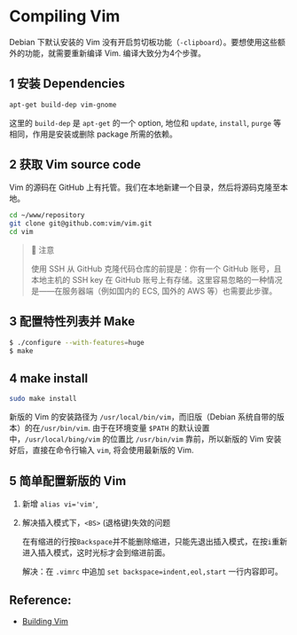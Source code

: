 # Compiling Vim

Debian 下默认安装的 Vim 没有开启剪切板功能（`-clipboard`）。要想使用这些额外的功能，就需要重新编译 Vim. 编译大致分为4个步骤。

## 1 安装 Dependencies

```bash
apt-get build-dep vim-gnome
```

这里的 `build-dep` 是 `apt-get` 的一个 option, 地位和 `update`, `install`, `purge` 等相同，作用是安装或删除 package 所需的依赖。

## 2 获取 Vim source code

Vim 的源码在 GitHub 上有托管。我们在本地新建一个目录，然后将源码克隆至本地。

```bash
cd ~/www/repository
git clone git@github.com:vim/vim.git
cd vim
```

> :bell: 注意
> 
> 使用 SSH 从 GitHub 克隆代码仓库的前提是：你有一个 GitHub 账号，且本地主机的 SSH key 在 GitHub 账号上有存储。这里容易忽略的一种情况是——在服务器端（例如国内的 ECS, 国外的 AWS 等）也需要此步骤。

## 3 配置特性列表并 Make

```bash
$ ./configure --with-features=huge
$ make
```

## 4 make install

```bash
sudo make install
```

新版的 Vim 的安装路径为 `/usr/local/bin/vim`，而旧版（Debian 系统自带的版本）的在`/usr/bin/vim`. 由于在环境变量 `$PATH` 的默认设置中，`/usr/local/bing/vim` 的位置比 `/usr/bin/vim` 靠前，所以新版的 Vim 安装好后，直接在命令行输入 `vim`, 将会使用最新版的 Vim.

## 5 简单配置新版的 Vim

1. 新增 `alias vi='vim'`,
2. 解决插入模式下，`<BS>` (退格键)失效的问题
   
   在有缩进的行按`Backspace`并不能删除缩进，只能先退出插入模式，在按`i`重新进入插入模式，这时光标才会到缩进前面。

   解决：在 `.vimrc` 中追加 `set backspace=indent,eol,start` 一行内容即可。

## Reference:

- [Building Vim](http://vim.wikia.com/wiki/Building_Vim)






